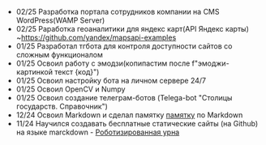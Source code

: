 + 02/25 Разработка портала сотрудников компании на CMS WordPress(WAMP Server)
+ 02/25 Раработка геоаналитики для яндекс карт(API Яндекс карты) ~https://github.com/yandex/mapsapi-examples
+ 01/25 Разработал тгбота для контроля доступности сайтов со сложным функционалом 
+ 01/25 Освоил работу с эмодзи(копипастим после f"эмоджи-картинкой текст {код}")  
+ 01/25 Освоил настройку бота на личном сервере 24/7
+ 01/25 Освоил OpenCV и Numpy
+ 01/25 Освоил создание телеграм-ботов (Telega-bot "Столицы государств. Справочник")
+ 12/24 Освоил Markdown и сделал памятку [памятку](https://leorodx.github.io/Markdown/) по Markdown
+ 11/24 Научился создавать бесплатные статические сайты (на Github) на языке marckdown - [Роботизированная урна](https://leorodx.github.io/RoboUrn)
